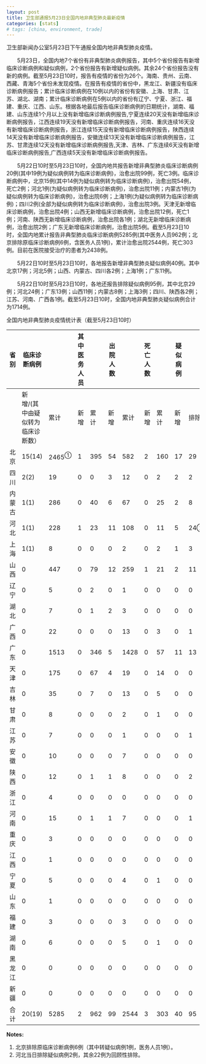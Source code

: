 ```yaml
---
layout: post
title: 卫生部通报5月23日全国内地非典型肺炎最新疫情
categories: [stats]
# tags: [china, environment, trade]
---
```


卫生部新闻办公室5月23日下午通报全国内地非典型肺炎疫情。

　　5月23日，全国内地7个省份有非典型肺炎病例报告，其中5个省份报告有新增临床诊断病例和疑似病例，2个省份报告有新增疑似病例。其余24个省份报告没有新的病例。截至5月23日10时，报告有疫情的省份为26个。海南、贵州、云南、西藏、青海5个省份未发现疫情。在报告有疫情的省份中，黑龙江、新疆没有临床诊断病例报告；累计临床诊断病例在10例以内的省份有安徽、上海、甘肃、江苏、湖北、湖南；累计临床诊断病例在5例以内的省份有辽宁、宁夏、浙江、福建、重庆、江西、山东。根据各地最后报告临床诊断病例的日期统计，湖南、福建、山东连续1个月以上没有新增临床诊断病例报告,宁夏连续20天没有新增临床诊断病例报告，江西连续19天没有新增临床诊断病例报告，河南、重庆连续16天没有新增临床诊断病例报告，浙江连续15天没有新增临床诊断病例报告，陕西连续14天没有新增临床诊断病例报告，安徽连续13天没有新增临床诊断病例报告，江苏、甘肃连续12天没有新增临床诊断病例报告,天津、吉林、广东连续6天没有新增临床诊断病例报告,广西连续5天没有新增临床诊断病例报告。

　　5月22日10时至5月23日10时，全国内地共报告新增非典型肺炎临床诊断病例20例(其中19例为疑似病例转为临床诊断病例)，治愈出院99例，死亡3例。临床诊断病例中，北京15例(其中14例为疑似病例转为临床诊断病例)，治愈出院54例，死亡2例；河北1例(为疑似病例转为临床诊断病例)，治愈出院11例；内蒙古1例(为疑似病例转为临床诊断病例)，治愈出院6例；上海1例(为疑似病例转为临床诊断病例)；四川2例(全部为疑似病例转为临床诊断病例)，治愈出院3例。天津无新增临床诊断病例，治愈出院4例；山西无新增临床诊断病例，治愈出院12例，死亡1例；河南、陕西无新增临床诊断病例，治愈出院各1例；湖北无新增临床诊断病例，治愈出院2例；广东无新增临床诊断病例，治愈出院5例。截至5月23日10时，全国内地累计报告非典型肺炎临床诊断病例5285例(其中医务人员962例；北京排除原临床诊断病例6例，含医务人员1例)，累计治愈出院2544例，死亡303例。目前在医院接受治疗的患者为2438例。

　　5月22日10时至5月23日10时，各地报告新增非典型肺炎疑似病例40例。其中北京17例；河北5例；山西、内蒙古、四川各2例；上海1例；广东11例。

　　5月22日10时至5月23日10时，各地还报告排除疑似病例95例，其中北京29例；河北24例；广东13例；山西11例；内蒙古8例；上海3例；四川、陕西各2例；江苏、河南、广西各1例。截至5月23日10时，全国内地非典型肺炎疑似病例合计为1714例。

全国内地非典型肺炎疫情统计表（截至5月23日10时）


| 省 别 | 临床诊断病例            |                  | 其中医务人员 |     | 出院人数 |      | 死亡人数 |     | 疑似病例 |     |      |
| --- | ----------------- | ---------------- | ------ | --- | ---- | ---- | ---- | --- | ---- | --- | ---- |
|     | 新增/(其中由疑似转为临床诊断数） | 累计               | 新增     | 累计  | 新增   | 累计   | 新增   | 累计  | 新增   | 排除  | 合计   |
| 北京  | 15(14)            | 2465<sup>①</sup> | 1      | 395 | 54   | 582  | 2    | 160 | 17   | 29  | 1179 |
| 四川  | 2(2)              | 19               | 0      | 0   | 3    | 12   | 0    | 2   | 2    | 2   | 3    |
| 内蒙古 | 1(1)              | 286              | 0      | 40  | 6    | 67   | 0    | 25  | 2    | 8   | 130  |
| 河北  | 1(1)              | 228              | 1      | 23  | 11   | 108  | 0    | 11  | 5    | 24② | 70   |
| 上海  | 1(1)              | 8                | 0      | 0   | 0    | 2    | 0    | 2   | 1    | 3   | 0    |
| 山西  | 0                 | 447              | 0      | 79  | 12   | 259  | 1    | 21  | 2    | 11  | 49   |
| 辽宁  | 0                 | 5                | 0      | 2   | 0    | 1    | 0    | 0   | 0    | 0   | 5    |
| 湖北  | 0                 | 7                | 0      | 1   | 2    | 3    | 0    | 0   | 0    | 0   | 17   |
| 广西  | 0                 | 22               | 0      | 0   | 0    | 13   | 0    | 3   | 0    | 1   | 3    |
| 广东  | 0                 | 1513             | 0      | 346 | 5    | 1428 | 0    | 57  | 11   | 13  | 110  |
| 天津  | 0                 | 175              | 0      | 67  | 4    | 19   | 0    | 14  | 0    | 0   | 95   |
| 吉林  | 0                 | 35               | 0      | 7   | 0    | 13   | 0    | 5   | 0    | 0   | 6    |
| 甘肃  | 0                 | 8                | 0      | 0   | 0    | 2    | 0    | 1   | 0    | 0   | 0    |
| 江苏  | 0                 | 7                | 0      | 0   | 0    | 1    | 0    | 0   | 0    | 1   | 13   |
| 安徽  | 0                 | 10               | 0      | 0   | 0    | 7    | 0    | 0   | 0    | 0   | 8    |
| 陕西  | 0                 | 12               | 0      | 1   | 1    | 8    | 0    | 0   | 0    | 2   | 6    |
| 浙江  | 0                 | 4                | 0      | 0   | 0    | 0    | 0    | 0   | 0    | 0   | 1    |
| 河南  | 0                 | 15               | 0      | 1   | 1    | 7    | 0    | 0   | 0    | 1   | 5    |
| 重庆  | 0                 | 3                | 0      | 0   | 0    | 0    | 0    | 0   | 0    | 0   | 4    |
| 江西  | 0                 | 1                | 0      | 0   | 0    | 0    | 0    | 0   | 0    | 0   | 0    |
| 宁夏  | 0                 | 5                | 0      | 0   | 0    | 4    | 0    | 1   | 0    | 0   | 1    |
| 山东  | 0                 | 1                | 0      | 0   | 0    | 0    | 0    | 0   | 0    | 0   | 1    |
| 福建  | 0                 | 3                | 0      | 0   | 0    | 3    | 0    | 0   | 0    | 0   | 1    |
| 湖南  | 0                 | 6                | 0      | 0   | 0    | 5    | 0    | 1   | 0    | 0   | 2    |
| 黑龙江 | 0                 | 0                | 0      | 0   | 0    | 0    | 0    | 0   | 0    | 0   | 4    |
| 新疆  | 0                 | 0                | 0      | 0   | 0    | 0    | 0    | 0   | 0    | 0   | 1    |
| 合 计 | 20(19)            | 5285             | 2      | 962 | 99   | 2544 | 3    | 303 | 40   | 95  | 1714 |


**Notes:**
1. 北京排除原临床诊断病例6例（其中转疑似病例1例，医务人员1例）。
2. 河北当日排除疑似病例2例，其余22例为回顾性排除。

